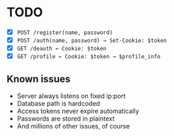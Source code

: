 # TODO

- [x] `POST /register(name, password)`
- [x] `POST /auth(name, password) → Set-Cookie: $token`
- [x] `GET /deauth ← Cookie: $token`
- [x] `GET /profile ← Cookie: $token → $profile_info`

## Known issues

- Server always listens on fixed ip:port
- Database path is hardcoded
- Access tokens never expire automatically
- Passwords are stored in plaintext
- And millions of other issues, of course
